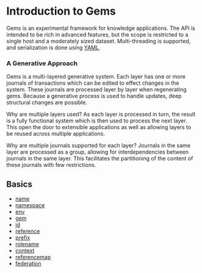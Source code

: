 # Introduction to Gems

Gems is an experimental framework for knowledge applications. The API is intended to be rich in advanced features, but the scope is restricted to a single host and a moderately sized dataset. Multi-threading is supported, and serialization is done using [YAML](https://en.wikipedia.org/wiki/YAML).

### A Generative Approach

Gems is a multi-layered generative system. Each layer has one or more journals of transactions which can be edited to effect changes in the system. These journals are processed layer by layer when regenerating gems. Because a generative process is used to handle updates, deep structural changes are possible.

Why are multiple layers used? As each layer is processed in turn, the result is a fully functional system which is then used to process the next layer. This open the door to extensible applications as well as allowing layers to be reused across multiple applications.

Why are multiple journals supported for each layer? Journals in the same layer are processed as a group, allowing for interdependencies between journals in the same layer. This facilitates the partitioning of the content of these journals with few restrictions.

## Basics

- [name](basics/name.md)
- [namespace](basics/namespace.md)
- [env](basics/env.md)
- [gem](basics/gem.md)
- [id](basics/id.md)
- [reference](basics/reference.md)
- [prefix](basics/prefix.md)
- [rolename](basics/rolename.md)
- [context](basics/context.md)
- [referencemap](basics/referencemap.md)
- [federation](basics/federation.md)
